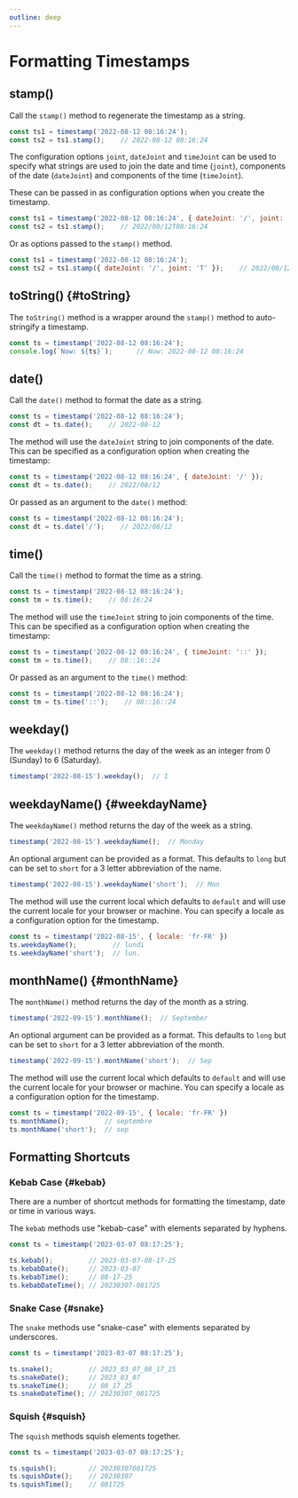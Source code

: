 ```yaml
---
outline: deep
---
```


# Formatting Timestamps

## stamp()

Call the `stamp()` method to regenerate the timestamp as a string.

```js
const ts1 = timestamp('2022-08-12 08:16:24');
const ts2 = ts1.stamp();    // 2022-08-12 08:16:24
```

The configuration options `joint`, `dateJoint` and `timeJoint` can be used
to specify what strings are used to join the date and time (`joint`),
components of the date (`dateJoint`) and components of the time (`timeJoint`).

These can be passed in as configuration options when you create the timestamp.

```js
const ts1 = timestamp('2022-08-12 08:16:24', { dateJoint: '/', joint: 'T' });
const ts2 = ts1.stamp();    // 2022/08/12T08:16:24
```

Or as options passed to the `stamp()` method.

```js
const ts1 = timestamp('2022-08-12 08:16:24');
const ts2 = ts1.stamp({ dateJoint: '/', joint: 'T' });    // 2022/08/12T08:16:24
```

## toString() {#toString}

The `toString()` method is a wrapper around the `stamp()` method to
auto-stringify a timestamp.

```js
const ts = timestamp('2022-08-12 08:16:24');
console.log(`Now: ${ts}`);      // Now: 2022-08-12 08:16:24
```

## date()

Call the `date()` method to format the date as a string.

```js
const ts = timestamp('2022-08-12 08:16:24');
const dt = ts.date();    // 2022-08-12
```

The method will use the `dateJoint` string to join components of the date.
This can be specified as a configuration option when creating the timestamp:

```js
const ts = timestamp('2022-08-12 08:16:24', { dateJoint: '/' });
const dt = ts.date();    // 2022/08/12
```

Or passed as an argument to the `date()` method:

```js
const ts = timestamp('2022-08-12 08:16:24');
const dt = ts.date('/');    // 2022/08/12
```

## time()

Call the `time()` method to format the time as a string.

```js
const ts = timestamp('2022-08-12 08:16:24');
const tm = ts.time();    // 08:16:24
```

The method will use the `timeJoint` string to join components of the time.
This can be specified as a configuration option when creating the timestamp:

```js
const ts = timestamp('2022-08-12 08:16:24', { timeJoint: '::' });
const tm = ts.time();    // 08::16::24
```

Or passed as an argument to the `time()` method:

```js
const ts = timestamp('2022-08-12 08:16:24');
const tm = ts.time('::');    // 08::16::24
```

## weekday()

The `weekday()` method returns the day of the week as an integer from 0 (Sunday)
to 6 (Saturday).

```js
timestamp('2022-08-15').weekday();  // 1
```

## weekdayName() {#weekdayName}

The `weekdayName()` method returns the day of the week as a string.

```js
timestamp('2022-08-15').weekdayName();  // Monday
```

An optional argument can be provided as a format.  This defaults to `long` but can
be set to `short` for a 3 letter abbreviation of the name.

```js
timestamp('2022-08-15').weekdayName('short');  // Mon
```

The method will use the current local which defaults to `default` and will use
the current locale for your browser or machine.  You can specify a locale as a
configuration option for the timestamp.

```js
const ts = timestamp('2022-08-15', { locale: 'fr-FR' })
ts.weekdayName();         // lundi
ts.weekdayName('short');  // lun.
```

## monthName() {#monthName}

The `monthName()` method returns the day of the month as a string.

```js
timestamp('2022-09-15').monthName();  // September
```

An optional argument can be provided as a format.  This defaults to `long` but can
be set to `short` for a 3 letter abbreviation of the month.

```js
timestamp('2022-09-15').monthName('short');  // Sep
```

The method will use the current local which defaults to `default` and will use
the current locale for your browser or machine.  You can specify a locale as a
configuration option for the timestamp.

```js
const ts = timestamp('2022-09-15', { locale: 'fr-FR' })
ts.monthName();         // septembre
ts.monthName('short');  // sep
```

## Formatting Shortcuts

### Kebab Case {#kebab}

There are a number of shortcut methods for formatting the timestamp, date or
time in various ways.

The `kebab` methods use "kebab-case" with elements separated by hyphens.

```js
const ts = timestamp('2023-03-07 08:17:25');

ts.kebab();         // 2023-03-07-08-17-25
ts.kebabDate();     // 2023-03-07
ts.kebabTime();     // 08-17-25
ts.kebabDateTime(); // 20230307-081725
```

### Snake Case {#snake}

The `snake` methods use "snake-case" with elements separated by underscores.

```js
const ts = timestamp('2023-03-07 08:17:25');

ts.snake();         // 2023_03_07_08_17_25
ts.snakeDate();     // 2023_03_07
ts.snakeTime();     // 08_17_25
ts.snakeDateTime(); // 20230307_081725
```

### Squish {#squish}

The `squish` methods squish elements together.

```js
const ts = timestamp('2023-03-07 08:17:25');

ts.squish();        // 20230307081725
ts.squishDate();    // 20230307
ts.squishTime();    // 081725
```

